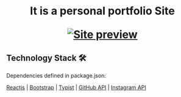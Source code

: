 <br />
<p align="center">
  <h1 align="center"Arbin Zaman Portfolio 2022 ✨</h1>

  <p align="center">
    It is a personal portfolio Site 
    
    
</p>

[![Site preview](/public/social-image.png)](http://arbin.live)

## Technology Stack 🛠️

Dependencies defined in package.json:

[Reactjs](https://reactjs.org/)
| [Bootstrap](https://getbootstrap.com/)
| [Typist](https://github.com/jstejada/react-typist)
| [GitHub API](https://developer.github.com/v3/repos/)
| [Instagram API](https://www.instagram.com/developer/embedding/)
